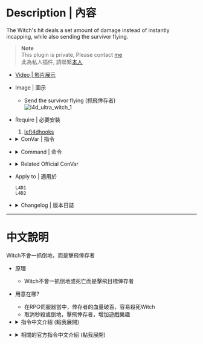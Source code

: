 # Description | 內容
The Witch's hit deals a set amount of damage instead of instantly incapping, while also sending the survivor flying.

> __Note__ <br/>
This plugin is private, Please contact [me](https://github.com/fbef0102/Game-Private_Plugin#私人插件列表-private-plugins-list)<br/>
此為私人插件, 請聯繫[本人](https://github.com/fbef0102/Game-Private_Plugin#私人插件列表-private-plugins-list)

* [Video | 影片展示](https://youtu.be/MVJp78Fmils)

* Image | 圖示
	* Send the survivor flying (抓飛倖存者)
    <br/>![l4d_ultra_witch_1](image/l4d_ultra_witch_1.gif)

* Require | 必要安裝
	1. [left4dhooks](https://forums.alliedmods.net/showthread.php?t=321696)

* <details><summary>ConVar | 指令</summary>

	* cfg/sourcemod/l4d_ultra_witch.cfg
		```php
		// 0=Plugin off, 1=Plugin on.
		l4d_ultra_witch_enable "1"

		// If 1, The Witch's hit sends survivor flying.
		l4d_ultra_witch_flying_enable "1"

		// If 1, Instantly incap survivor if witch's hit damage is greater than or equal to survivor hard health
		l4d_ultra_witch_hard_health_realism "0"

		// (L4D2) Which method to send survivor flying.
		// 0=Flings a player to the ground, like they were hit by a Charger
		// 1=Punch player, like they were hit by a Tank
		l4d_ultra_witch_flying_method "1"
		```
</details>

* <details><summary>Command | 命令</summary>

	None
</details>

* <details><summary>Related Official ConVar</summary>

	* Write down the following cvars in cfg/server.cfg
		```php
		// This command sets the amount of damage a witch attack deals (Default: 100)
		sm_cvar z_witch_damage 50
		```
</details>

* Apply to | 適用於
	```
	L4D1
	L4D2
	```

* <details><summary>Changelog | 版本日誌</summary>

	* v1.3h (2024-6-20)
		* Fix wrong health damage

	* v1.2h (2023-6-19)
		* Remove Gamedata (No need)

	* v1.1h (2023-5-10)
		* Add a convar
			```php
			// 0=Plugin off, 1=Plugin on.
			l4d_ultra_witch_enable "1"
			```

	* v1.0h (2023-2-25)
		* Remake Code
		* Individual plugin
		* Auto generate cfg
		* Add cvars

	* v1.2.2
		* [From SirPlease/L4D2-Competitive-Rewor](https://github.com/SirPlease/L4D2-Competitive-Rework/blob/master/addons/sourcemod/scripting/l4d2_ultra_witch.sp)
</details>

- - - -
# 中文說明
Witch不會一抓倒地，而是擊飛倖存者

* 原理
	* Witch不會一抓倒地或死亡而是擊飛目標倖存者

* 用意在哪?
	* 在RPG伺服器當中，倖存者的血量破百，容易殺死Witch
	* 取消秒殺或倒地，擊飛倖存者，增加遊戲樂趣

* <details><summary>指令中文介紹 (點我展開)</summary>

	* cfg/sourcemod/l4d_ultra_witch.cfg
		```php
		// 0=關閉插件, 1=啟動插件
		l4d_ultra_witch_enable "1"

		// 為1時，Witch的抓傷會擊飛倖存者
		l4d_ultra_witch_flying_enable "1"

		// 為1時，如果抓傷大於玩家的實血則立即倒地
		l4d_ultra_witch_hard_health_realism "0"

		// (L4D2) 選擇擊飛倖存者的方式
		// 0=撞飛倖存者, 就像被Charger撞到
		// 1=拍飛倖存者, 就像被Tank拍到
		l4d_ultra_witch_flying_method "1"
		```
</details>

* <details><summary>相關的官方指令中文介紹 (點我展開)</summary>

	* 以下指令寫入文件 cfg/server.cfg，可自行調整
		```php
		// 使用官方指令修改Witch的傷害
		// Witch攻擊一次站立的倖存者的傷害 (預設: 100)
		sm_cvar z_witch_damage 50
		```
</details>
